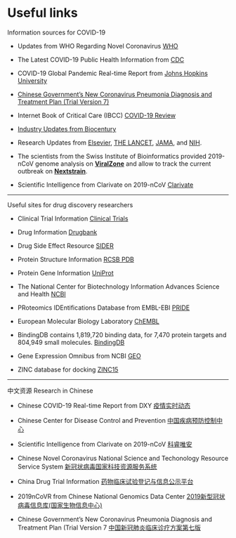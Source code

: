# Useful links

Information sources for COVID-19 

 * Updates from WHO Regarding Novel Coronavirus [WHO](https://www.who.int/emergencies/diseases/novel-coronavirus-2019)
 
 * The Latest COVID-19 Public Health Information from [CDC](https://www.coronavirus.gov)

 * COVID-19 Global Pandemic Real-time Report from [Johns Hopkins University](https://gisanddata.maps.arcgis.com/apps/opsdashboard/index.html#/bda7594740fd40299423467b48e9ecf6)
 
 * [Chinese Government’s New Coronavirus Pneumonia Diagnosis and Treatment Plan (Trial Version 7) ](https://www.chinalawtranslate.com/en/coronavirus-treatment-plan-7/)

 * Internet Book of Critical Care (IBCC) [COVID-19 Review](https://emcrit.org/ibcc/COVID19/)

 * [Industry Updates from Biocentury](https://www.biocentury.com/coronavirus)

 * Research Updates from [Elsevier](https://www.elsevier.com/connect/coronavirus-information-center), [THE LANCET](https://www.thelancet.com/coronavirus), [JAMA](https://jamanetwork.com/journals/jama/pages/coronavirus-alert), and [NIH](https://www.nih.gov/coronavirus).

 * The scientists from the Swiss Institute of Bioinformatics provided 2019-nCoV genome analysis on [**ViralZone**](https://viralzone.expasy.org/8996) and allow to track the current outbreak on [**Nextstrain**](https://nextstrain.org/ncov). 

 * Scientific Intelligence from Clarivate on 2019-nCoV [Clarivate](https://clarivate.com/coronavirus-resources/)


---

Useful sites for drug discovery researchers 

 * Clinical Trial Information [Clinical Trials](https://clinicaltrials.gov/)
 

 * Drug Information [Drugbank](https://www.drugbank.ca/)

 * Drug Side Effect Resource [SIDER](http://sideeffects.embl.de/)

 * Protein Structure Information [RCSB PDB](https://www.rcsb.org)

 * Protein Gene Information [UniProt](https://www.uniprot.org/) 
 
 * The National Center for Biotechnology Information Advances Science and Health [NCBI](https://ncbi.nlm.nih.gov/)

 * PRoteomics IDEntifications Database from EMBL-EBI [PRIDE](https://www.ebi.ac.uk/pride/)

 * European Molecular Biology Laboratory [ChEMBL](https://www.ebi.ac.uk/chembl/)

 * BindingDB contains 1,819,720 binding data, for 7,470 protein targets and 804,949 small molecules. [BindingDB](https://www.bindingdb.org/bind/index.jsp)

 * Gene Expression Omnibus from NCBI [GEO](https://www.ncbi.nlm.nih.gov/geo/)

 * ZINC database for docking [ZINC15](http://zinc15.docking.org/) 


---
中文资源 Research in Chinese

 * Chinese COVID-19 Real-time Report from DXY [疫情实时动态](https://ncov.dxy.cn/ncovh5/view/pneumonia?scene=2&clicktime=1579579384&enterid=1579579384&from=timeline&isappinstalled=0)

 * Chinese Center for Disease Control and Prevention [中国疾病预防控制中心](http://www.chinacdc.cn/)
 
 * Scientific Intelligence from Clarivate on 2019-nCoV
 [科睿唯安](http://clarivate.com.cn/coronavirus-resources/)
 
 * Chinese Novel Coronavirus National Science and Techonology Resource Service System [新冠状病毒国家科技资源服务系统](http://nmdc.cn/nCov/en)
 
 * China Drug Trial Information [药物临床试验登记与信息公示平台](http://www.chinadrugtrials.org.cn/)

 * 2019nCoVR from Chinese National Genomics Data Center [2019新型冠状病毒信息库(国家生物信息中心)](https://bigd.big.ac.cn/ncov)
 
 * Chinese Government’s New Coronavirus Pneumonia Diagnosis and Treatment Plan (Trial Version 7 [中国新冠肺炎临床诊疗方案第七版](https://ghddiai.oss-cn-zhangjiakou.aliyuncs.com/file/Chinese_COVID19_diagnosis_and_treatment_plan_v7.pdf)
